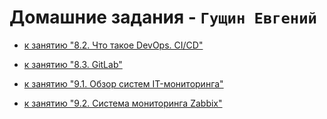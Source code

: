 # Домашние задания - `Гущин Евгений`
- [к занятию "8.2. Что такое DevOps. СI/СD"](8-02_CICD/README.md)
- [к занятию "8.3. GitLab"](8-03_Gitlab/README.md)

- [к занятию "9.1. Обзор систем IT-мониторинга"](SMON/HW1/README.md)
- [к занятию "9.2. Система мониторинга Zabbix"](SMON/HW2/README.md)

